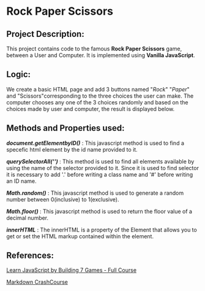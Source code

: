 # Rock Paper Scissors

## Project Description:
This project contains code to the famous **Rock Paper Scissors** game, between a User and Computer. It is implemented using **Vanilla JavaScript**.

## Logic:
We create a basic HTML page and add 3 buttons named "_Rock_" "_Paper_" and "Scissors"corresponding to the three choices the user can make.
The computer chooses any one of the 3 choices randomly and based on the choices made by user and computer, the result is displayed below.

## Methods and Properties used:

**_document.getElementbyID()_** : This javascript method is used to find a specefic html element by the id name provided to it.

**_querySelectorAll('')_** : This method is used to find all elements available by using the name of the selector provided to it. Since it is used to find selector it is necessary to add '.' before writing a class name and '#' before writing  an ID name.

**_Math.random()_** : This javascript method is used to generate a random number between 0(inclusive) to 1(exclusive).

**_Math.floor()_** : This javascript method is used to return the floor value of a decimal number.

**_innerHTML_** : The innerHTML is a property of the Element that allows you to get or set the HTML markup contained within the element.


## References:
[Learn JavaScript by Building 7 Games - Full Course](https://www.youtube.com/watch?v=ec8vSKJuZTk&t=1524s&ab_channel=freeCodeCamp.org)

[Markdown CrashCourse](https://www.youtube.com/watch?v=HUBNt18RFbo&t=44s&ab_channel=Fireship)


